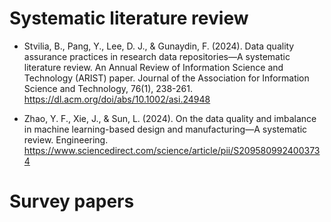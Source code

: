 # Systematic literature review
- Stvilia, B., Pang, Y., Lee, D. J., & Gunaydin, F. (2024). Data quality assurance practices in research data repositories—A systematic literature review. An Annual Review of Information Science and Technology (ARIST) paper. Journal of the Association for Information Science and Technology, 76(1), 238-261. https://dl.acm.org/doi/abs/10.1002/asi.24948

- Zhao, Y. F., Xie, J., & Sun, L. (2024). On the data quality and imbalance in machine learning-based design and manufacturing—A systematic review. Engineering. https://www.sciencedirect.com/science/article/pii/S2095809924003734

# Survey papers
